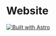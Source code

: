 # Website

[![Built with Astro](https://astro.badg.es/v2/built-with-astro/small.svg)](https://astro.build)
